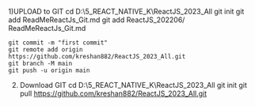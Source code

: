 
1)UPLOAD to GIT
    cd D:\5_REACT_NATIVE_K\ReactJS_2023_All
	git init
		git add ReadMeReactJs_Git.md
		git add ReactJS_202206/ ReadMeReactJs_Git.md
		
	git commit -m "first commit" 
	git remote add origin https://github.com/kreshan882/ReactJS_2023_All.git
	git branch -M main
	git push -u origin main
	
	
2) Download GIT
	cd D:\5_REACT_NATIVE_K\ReactJS_2023_All
	git init
	git pull https://github.com/kreshan882/ReactJS_2023_All.git